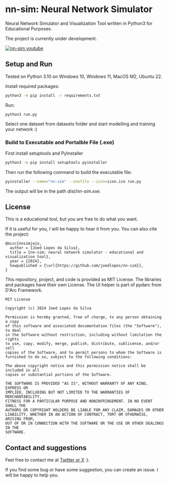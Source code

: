 # nn-sim: Neural Network Simulator

Neural Network Simulator and Visualization Tool written in Python3 for Educational Purposes.

The project is currently under development.

[![nn-sim youtube](https://img.youtube.com/vi/2GsTY-X6W-Q/0.jpg)](https://www.youtube.com/watch?v=2GsTY-X6W-Q)

## Setup and Run

Tested on Python 3.10 on Windows 10, Windows 11, MacOS M2, Ubuntu 22.

Install required packages:
```bash
python3 -m pip install -r requirements.txt
```

Run:
```
python3 run.py
```

Select one dataset from datasets folder and start modelling and training your network :)


### Build to Executable and Portalble File (.exe)

First install setuptools and PyInstaller

```bash
python3 -m pip install setuptools pyinstaller
```

Then run the following command to build the executable file:
```bash
pyinstaller --name="nn-sim" --onefile --icon=icon.ico run.py
```
The output will be in the path *dist/nn-sim.exe*.


## License

This is a educational tool, but you are free to do what you want.

If it is useful for you, I will be happy to hear it from you. You can also cite the project:

```
@misc{nnsimjojo,
  author = {Joed Lopes da Silva},
  title = {nn-sim: neural network simulator - educational and visualization tool},
  year = {2024},
  howpublished = {\url{https://github.com/joedlopes/nn-sim}},
}
```

This repository, project, and code is provided as MIT License. The libraries and packages have their own License. The UI helper is part of pydarc from D'Arc Framework.

```
MIT License

Copyright (c) 2024 Joed Lopes da Silva

Permission is hereby granted, free of charge, to any person obtaining a copy
of this software and associated documentation files (the "Software"), to deal
in the Software without restriction, including without limitation the rights
to use, copy, modify, merge, publish, distribute, sublicense, and/or sell
copies of the Software, and to permit persons to whom the Software is
furnished to do so, subject to the following conditions:

The above copyright notice and this permission notice shall be included in all
copies or substantial portions of the Software.

THE SOFTWARE IS PROVIDED "AS IS", WITHOUT WARRANTY OF ANY KIND, EXPRESS OR
IMPLIED, INCLUDING BUT NOT LIMITED TO THE WARRANTIES OF MERCHANTABILITY,
FITNESS FOR A PARTICULAR PURPOSE AND NONINFRINGEMENT. IN NO EVENT SHALL THE
AUTHORS OR COPYRIGHT HOLDERS BE LIABLE FOR ANY CLAIM, DAMAGES OR OTHER
LIABILITY, WHETHER IN AN ACTION OF CONTRACT, TORT OR OTHERWISE, ARISING FROM,
OUT OF OR IN CONNECTION WITH THE SOFTWARE OR THE USE OR OTHER DEALINGS IN THE
SOFTWARE.
```

## Contact and suggestions

Feel free to contact me at [Twitter or X](https://x.com/_jo_ed_) :).

If you find some bug or have some suggestion, you can create an issue. I will be happy to help you.
